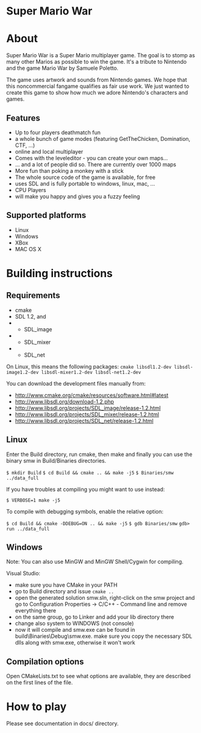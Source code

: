 Super Mario War
===============

About
=====

Super Mario War is a Super Mario multiplayer game.
The goal is to stomp as many other Marios as possible to win the game.
It's a tribute to Nintendo and the game Mario War by Samuele Poletto.

The game uses artwork and sounds from Nintendo games. We hope that this noncommercial fangame qualifies as fair use work. We just wanted to create this game to show how much we adore Nintendo's characters and games.

Features
--------

- Up to four players deathmatch fun
- a whole bunch of game modes (featuring GetTheChicken, Domination, CTF, ...)
- online and local multiplayer
- Comes with the leveleditor - you can create your own maps...
- ... and a lot of people did so. There are currently over 1000 maps
- More fun than poking a monkey with a stick
- The whole source code of the game is available, for free
- uses SDL and is fully portable to windows, linux, mac, ...
- CPU Players
- will make you happy and gives you a fuzzy feeling

Supported platforms
-------------------

- Linux
- Windows
- XBox
- MAC OS X

Building instructions
=====================

Requirements
------------

- cmake
- SDL 1.2, and
- - SDL_image
- - SDL_mixer
- - SDL_net

On Linux, this means the following packages: `cmake libsdl1.2-dev libsdl-image1.2-dev libsdl-mixer1.2-dev libsdl-net1.2-dev`

You can download the development files manually from:

- http://www.cmake.org/cmake/resources/software.html#latest
- http://www.libsdl.org/download-1.2.php
- http://www.libsdl.org/projects/SDL_image/release-1.2.html
- http://www.libsdl.org/projects/SDL_mixer/release-1.2.html
- http://www.libsdl.org/projects/SDL_net/release-1.2.html

Linux
-----

Enter the Build directory, run cmake, then make and finally you can use the binary smw in Build/Binaries directories.

`$ mkdir Build`
`$ cd Build && cmake .. && make -j5`
`$ Binaries/smw ../data_full`

If you have troubles at compiling you might want to use instead:

`$ VERBOSE=1 make -j5`

To compile with debugging symbols, enable the relative option:

`$ cd Build && cmake -DDEBUG=ON .. && make -j5`
`$ gdb Binaries/smw`
`gdb> run ../data_full`

Windows
-------

Note: You can also use MinGW and MinGW Shell/Cygwin for compiling.

Visual Studio:

- make sure you have CMake in your PATH
- go to Build directory and issue `cmake ..`
- open the generated solution smw.sln, right-click on the smw project and go to Configuration Properties -> C/C++ - Command line and remove everything there
- on the same group, go to Linker and add your lib directory there
- change also system to WINDOWS (not console)
- now it will compile and smw.exe can be found in build\Binaries\Debug\smw.exe. make sure you copy the necessary SDL dlls along with smw.exe, otherwise it won't work

Compilation options
-------------------

Open CMakeLists.txt to see what options are available, they are described on the first lines of the file.

How to play
===========

Please see documentation in docs/ directory.
